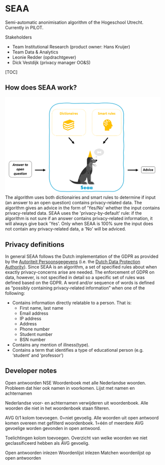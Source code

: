 # SEAA

Semi-automatic anonimisation algorithm of the Hogeschool Utrecht.
Currently in PILOT.

Stakeholders

- Team Institutional Research (product owner: Hans Kruijer)
- Team Data & Analytics
- Leonie Redder (opdrachtgever)
- Dick Vestdijk (privacy manager OO&S)

[TOC]

## How does SEAA work?

![How SEAA works](image.png)
The algorithm uses both dictionairies and smart rules to determine if input (an answer to an open question) contains privacy-related data. The algorithm gives an advice in the form of 'Yes/No' whether the input contains privacy-related data. SEAA uses the 'privacy-by-default' rule: if the algorithm is not sure if an answer contains privacy-related information, it will always give back 'Yes'. Only when SEAA is 100% sure the input does not contain any privacy-related data, a 'No' will be adviced.

## Privacy definitions

In general SEAA follows the Dutch implementation of the GDPR as provided by the [Autoriteit Persoonsgegevens](https://www.autoriteitpersoonsgegevens.nl/) (i.e. the [Dutch Data Protection Authority](https://www.autoriteitpersoonsgegevens.nl/en/about-the-dutch-dpa/tasks-and-powers-of-the-dutch-dpa)). Since SEAA is an algorithm, a set of specified rules about when exactly privacy-concerns arise are needed. The enforcement of GDPR on data, however, is not specified in detail so a specific set of rules was defined based on the GDPR.
A word and/or sequence of words is defined as “possibly containing privacy-related information” when one of the following:

- Contains information directly relatable to a person. That is:
  - First name, last name
  - Email address
  - IP address
  - Address
  - Phone number
  - Student number
  - BSN number
- Contains any mention of illness(type).
- Contains a term that identifies a type of educational person (e.g. ‘student’ and ‘professor’)

## Developer notes

Open antwoorden NSE
Woordenboek met alle Nederlandse woorden. Probleem dat hier ook namen in voorkomen.
Lijst met namen en achternamen

Nederlandse voor- en achternamen verwijderen uit woordenboek.
Alle woorden die niet in het woordenboek staan filteren.

AVG 0/1 kolom toevoegen.
0=niet gevoelig. Alle woorden uit open antwoord komen overeen met gefilterd woordenboek.
1=één of meerdere AVG gevoelige worden gevonden in open antwoord.

Toelichtingen kolom toevoegen.
Overzicht van welke woorden we niet geclassificeerd hebben als AVG gevoelig.

Open antwoorden inlezen
Woordenlijst inlezen
Matchen woordenlijst op open antwoorden
